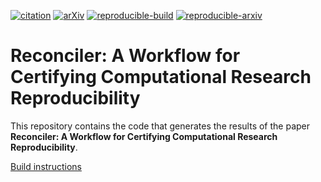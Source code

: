 [![citation](http://img.shields.io/badge/Citation-0091FF.svg)](https://scholar.google.com/scholar?q=Reconciler%3A%20A%20Workflow%20for%20Certifying%20Computational%20Research%20Reproducibility.%20arXiv%202020)
[![arXiv](http://img.shields.io/badge/cs.SE-arXiv%3A2005.12660-B31B1B.svg)](https://arxiv.org/abs/2005.12660)
[![reproducible-build](https://github.com/pbizopoulos/reconciler-a-workflow-for-certifying-computational-research-reproducibility/actions?query=workflow%3Areproducible-build)](https://github.com/pbizopoulos/reconciler-a-workflow-for-certifying-computational-research-reproducibility/workflows/reproducible-build/badge.svg)
[![reproducible-arxiv](https://github.com/pbizopoulos/reconciler-a-workflow-for-certifying-computational-research-reproducibility/actions?query=workflow%3Areproducible-arxiv)](https://github.com/pbizopoulos/reconciler-a-workflow-for-certifying-computational-research-reproducibility/workflows/reproducible-arxiv/badge.svg)

# Reconciler: A Workflow for Certifying Computational Research Reproducibility
This repository contains the code that generates the results of the paper **Reconciler: A Workflow for Certifying Computational Research Reproducibility**.

[Build instructions](https://pbizopoulos.github.io/reconciler-a-workflow-for-certifying-computational-research-reproducibility/build_instructions.txt)
